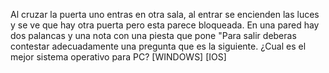 Al cruzar la puerta uno entras en otra sala, al entrar se encienden las luces y se ve que hay otra puerta pero esta parece bloqueada. En una pared hay dos palancas y una nota con una piesta que pone "Para salir deberas contestar adecuadamente una pregunta que es la siguiente. ¿Cual es el mejor sistema operativo para PC? [WINDOWS] [IOS]

